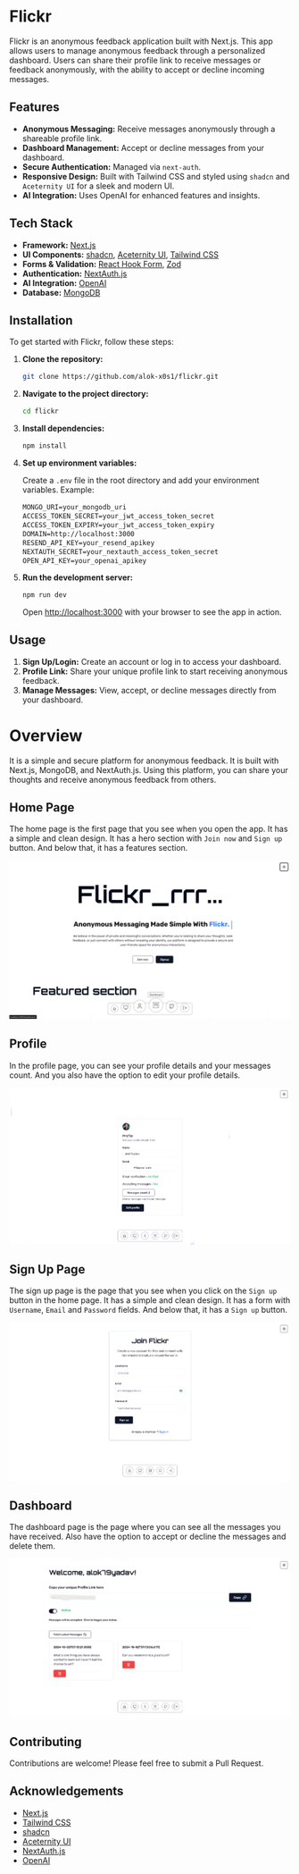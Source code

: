 # Flickr

Flickr is an anonymous feedback application built with Next.js. This app allows users to manage anonymous feedback through a personalized dashboard. Users can share their profile link to receive messages or feedback anonymously, with the ability to accept or decline incoming messages.

## Features

-   **Anonymous Messaging:** Receive messages anonymously through a shareable profile link.
-   **Dashboard Management:** Accept or decline messages from your dashboard.
-   **Secure Authentication:** Managed via `next-auth`.
-   **Responsive Design:** Built with Tailwind CSS and styled using `shadcn` and `Aceternity UI` for a sleek and modern UI.
-   **AI Integration:** Uses OpenAI for enhanced features and insights.

## Tech Stack

-   **Framework:** [Next.js](https://nextjs.org/)
-   **UI Components:** [shadcn](https://ui.shadcn.com/), [Aceternity UI](https://ui.aceternity.com/), [Tailwind CSS](https://tailwindcss.com/)
-   **Forms & Validation:** [React Hook Form](https://react-hook-form.com/), [Zod](https://github.com/colinhacks/zod)
-   **Authentication:** [NextAuth.js](https://next-auth.js.org/)
-   **AI Integration:** [OpenAI](https://openai.com/)
-   **Database:** [MongoDB](https://www.mongodb.com/)

## Installation

To get started with Flickr, follow these steps:

1. **Clone the repository:**

    ```bash
    git clone https://github.com/alok-x0s1/flickr.git
    ```

2. **Navigate to the project directory:**

    ```bash
    cd flickr
    ```

3. **Install dependencies:**

    ```bash
    npm install
    ```

4. **Set up environment variables:**

    Create a `.env` file in the root directory and add your environment variables. Example:

    ```env
    MONGO_URI=your_mongodb_uri
    ACCESS_TOKEN_SECRET=your_jwt_access_token_secret
    ACCESS_TOKEN_EXPIRY=your_jwt_access_token_expiry
    DOMAIN=http://localhost:3000
    RESEND_API_KEY=your_resend_apikey
    NEXTAUTH_SECRET=your_nextauth_access_token_secret
    OPEN_API_KEY=your_openai_apikey
    ```

5. **Run the development server:**

    ```bash
    npm run dev
    ```

    Open [http://localhost:3000](http://localhost:3000) with your browser to see the app in action.

## Usage

1. **Sign Up/Login:** Create an account or log in to access your dashboard.
2. **Profile Link:** Share your unique profile link to start receiving anonymous feedback.
3. **Manage Messages:** View, accept, or decline messages directly from your dashboard.

# Overview

It is a simple and secure platform for anonymous feedback. It is built with Next.js, MongoDB, and NextAuth.js. Using this platform, you can share your thoughts and receive anonymous feedback from others.

## Home Page

The home page is the first page that you see when you open the app. It has a simple and clean design. It has a hero section with `Join now` and `Sign up` button. And below that, it has a features section.

![Home Page](public/home.png)

## Profile

In the profile page, you can see your profile details and your messages count. And you also have the option to edit your profile details.

![Profile Page](public/profile.png)

## Sign Up Page

The sign up page is the page that you see when you click on the `Sign up` button in the home page. It has a simple and clean design. It has a form with `Username`, `Email` and `Password` fields. And below that, it has a `Sign up` button.

![Sign Up Page](public/sign-up.png)

## Dashboard

The dashboard page is the page where you can see all the messages you have received. Also have the option to accept or decline the messages and delete them.

![Dashboard Page](public/dashboard.png)



## Contributing

Contributions are welcome! Please feel free to submit a Pull Request.

## Acknowledgements

-   [Next.js](https://nextjs.org/)
-   [Tailwind CSS](https://tailwindcss.com/)
-   [shadcn](https://ui.shadcn.com/)
-   [Aceternity UI](https://ui.aceternity.com/)
-   [NextAuth.js](https://next-auth.js.org/)
-   [OpenAI](https://openai.com/)

